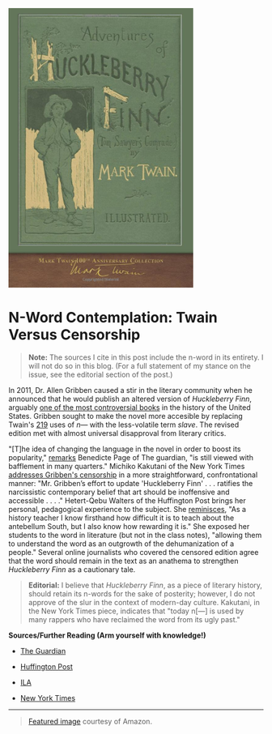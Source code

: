 ![Huckleberry Finn Front Cover](https://github.com/MMOG77/01-My-Blog/blob/master/HuckFinner.png)

# N-Word Contemplation: Twain Versus Censorship
> **Note:** The sources I cite in this post include the n-word in its entirety. I will not do so in this blog. (For a full statement of my stance on the issue, see the editorial section of the post.)

In 2011, Dr. Allen Gribben caused a stir in the literary community when he announced that he would publish an altered version of *Huckleberry Finn*, arguably [one of the most controversial books](https://www.ila.org/initiatives/banned-books-week/books-challenged-or-banned-in-2016-by-ro) in the history of the United States. Gribben sought to make the novel more accesible by replacing Twain's [219](https://www.huffingtonpost.com/hetertqebu-walters/educate-dont-censure-the-_b_806601.html) uses of *n&mdash;* with the less-volatile term *slave*. The revised edition met with almost universal disapproval from literary critics.

"[T]he idea of changing the language in the novel in order to boost its popularity," [remarks](https://www.theguardian.com/books/2011/jan/05/huckleberry-finn-edition-censors-n-word) Benedicte Page of The guardian, "is still viewed with bafflement in many quarters." Michiko Kakutani of the New York Times [addresses Gribben's censorship](https://www.nytimes.com/2011/01/07/books/07huck.html) in a more straightforward, confrontational manner: "Mr. Gribben’s effort to update 'Huckleberry Finn' . . . ratifies the narcissistic contemporary belief that art should be inoffensive and accessible . . . ." Hetert-Qebu Walters of the Huffington Post brings her personal, pedagogical experience to the subject. She [reminisces](https://www.huffingtonpost.com/hetertqebu-walters/educate-dont-censure-the-_b_806601.html), "As a history teacher I know firsthand how difficult it is to teach about the antebellum South, but I also know how rewarding it is." She exposed her students to the word in literature (but not in the class notes), "allowing them to understand the word as an outgrowth of the dehumanization of a people." Several online journalists who covered the censored edition agree that the word should remain in the text as an anathema to strengthen *Huckleberry Finn* as a cautionary tale.

> **Editorial:** I believe that *Huckleberry Finn*, as a piece of literary history, should retain its n-words for the sake of posterity; however, I do not approve of the slur in the context of modern-day culture. Kakutani, in the New York Times piece, indicates that "today n[&mdash;] is used by many rappers who have reclaimed the word from its ugly past."

**Sources/Further Reading (Arm yourself with knowledge!)**

* [The Guardian](https://www.theguardian.com/books/2011/jan/05/huckleberry-finn-edition-censors-n-word)

* [Huffington Post](https://www.huffingtonpost.com/hetertqebu-walters/educate-dont-censure-the-_b_806601.html)

* [ILA](https://www.ila.org/initiatives/banned-books-week/books-challenged-or-banned-in-2016-by-ro)

* [New York Times](https://www.nytimes.com/2011/01/07/books/07huck.html)

***
> [Featured image](https://www.amazon.com/Adventures-Huckleberry-Finn-Anniversary-Collection/dp/1948132818/ref=sr_1_3?ie=UTF8&qid=1539910099&sr=8-3&keywords=huckleberry+finn+by+mark+twain) courtesy of Amazon.
